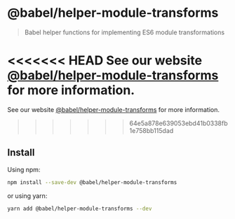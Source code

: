 # @babel/helper-module-transforms

> Babel helper functions for implementing ES6 module transformations

<<<<<<< HEAD
See our website [@babel/helper-module-transforms](https://babeljs.io/docs/en/next/babel-helper-module-transforms.html) for more information.
=======
See our website [@babel/helper-module-transforms](https://babeljs.io/docs/en/babel-helper-module-transforms) for more information.
>>>>>>> 64e5a878e639053ebd41b0338fb1e758bb115dad

## Install

Using npm:

```sh
npm install --save-dev @babel/helper-module-transforms
```

or using yarn:

```sh
yarn add @babel/helper-module-transforms --dev
```
